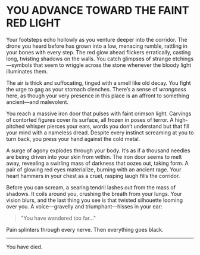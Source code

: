 # YOU ADVANCE TOWARD THE FAINT RED LIGHT

Your footsteps echo hollowly as you venture deeper into the corridor. The drone you heard before has grown into a low, menacing rumble, rattling in your bones with every step. The red glow ahead flickers erratically, casting long, twisting shadows on the walls. You catch glimpses of strange etchings—symbols that seem to wriggle across the stone whenever the bloody light illuminates them.

The air is thick and suffocating, tinged with a smell like old decay. You fight the urge to gag as your stomach clenches. There’s a sense of *wrongness* here, as though your very presence in this place is an affront to something ancient—and malevolent.

You reach a massive iron door that pulses with faint crimson light. Carvings of contorted figures cover its surface, all frozen in poses of terror. A high-pitched whisper pierces your ears, words you don’t understand but that fill your mind with a nameless dread. Despite every instinct screaming at you to turn back, you press your hand against the cold metal.

A surge of agony explodes through your body. It’s as if a thousand needles are being driven into your skin from within. The iron door seems to melt away, revealing a swirling mass of darkness that oozes out, taking form. A pair of glowing red eyes materialize, burning with an ancient rage. Your heart hammers in your chest as a cruel, rasping laugh fills the corridor.

Before you can scream, a searing tendril lashes out from the mass of shadows. It coils around you, crushing the breath from your lungs. Your vision blurs, and the last thing you see is that twisted silhouette looming over you. A voice—gravelly and triumphant—hisses in your ear:

> "You have wandered too far..."

Pain splinters through every nerve. Then everything goes black.

---

You have died.
